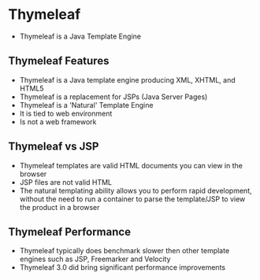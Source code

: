 # Thymeleaf

- Thymeleaf is a Java Template Engine

## Thymeleaf Features

- Thymeleaf is a Java template engine producing XML, XHTML, and HTML5
- Thymeleaf is a replacement for JSPs (Java Server Pages)
- Thymeleaf is a 'Natural' Template Engine
- It is tied to web environment
- Is not a web framework

## Thymeleaf vs JSP

- Thymeleaf templates are valid HTML documents you can view in the browser
- JSP files are not valid HTML
- The natural templating ability allows you to perform rapid development, without the need to run a container
to parse the template/JSP to view the product in a browser

## Thymeleaf Performance

- Thymeleaf typically does benchmark slower then other template engines such as JSP, Freemarker and Velocity
- Thymeleaf 3.0 did bring significant performance improvements


